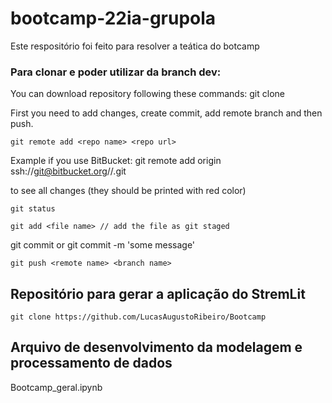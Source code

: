 # bootcamp-22ia-grupola
Este respositório foi feito para resolver a teática do botcamp

### Para clonar e poder utilizar da branch dev:

You can download repository following these commands:
git clone <depositry https or ssh link>

First you need to add changes, create commit, add remote branch and then push.

`git remote add <repo name> <repo url>`

Example if you use BitBucket: git remote add origin <href>ssh://git@bitbucket.org//.git</href>

to see all changes (they should be printed 
with red color)

`git status` 

`git add <file name> // add the file as git staged`

git commit or git commit -m 'some message'

`git push <remote name> <branch name>`

## Repositório para gerar a aplicação do StremLit

`git clone https://github.com/LucasAugustoRibeiro/Bootcamp`

## Arquivo de desenvolvimento da modelagem e processamento de dados 

Bootcamp_geral.ipynb

